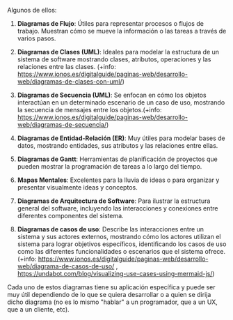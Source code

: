 Algunos de ellos:

1. **Diagramas de Flujo**: Útiles para representar procesos o flujos de trabajo. Muestran cómo se mueve la información o las tareas a través de varios pasos.

2. **Diagramas de Clases (UML)**: Ideales para modelar la estructura de un sistema de software mostrando clases, atributos, operaciones y las relaciones entre las clases. (+info: https://www.ionos.es/digitalguide/paginas-web/desarrollo-web/diagramas-de-clases-con-uml/)

3. **Diagramas de Secuencia (UML)**: Se enfocan en cómo los objetos interactúan en un determinado escenario de un caso de uso, mostrando la secuencia de mensajes entre los objetos.(+info: https://www.ionos.es/digitalguide/paginas-web/desarrollo-web/diagramas-de-secuencia/)

4. **Diagramas de Entidad-Relación (ER)**: Muy útiles para modelar bases de datos, mostrando entidades, sus atributos y las relaciones entre ellas.

5. **Diagramas de Gantt**: Herramientas de planificación de proyectos que pueden mostrar la programación de tareas a lo largo del tiempo.

6. **Mapas Mentales**: Excelentes para la lluvia de ideas o para organizar y presentar visualmente ideas y conceptos.

7. **Diagramas de Arquitectura de Software**: Para ilustrar la estructura general del software, incluyendo las interacciones y conexiones entre diferentes componentes del sistema.

8. **Diagramas de casos de uso**: Describe las interacciones entre un sistema y sus actores externos, mostrando cómo los actores utilizan el sistema para lograr objetivos específicos, identificando los casos de uso como las diferentes funcionalidades o escenarios que el sistema ofrece. (+info: https://www.ionos.es/digitalguide/paginas-web/desarrollo-web/diagrama-de-casos-de-uso/ ,  https://undabot.com/blog/visualizing-use-cases-using-mermaid-js/)

Cada uno de estos diagramas tiene su aplicación específica y puede ser muy útil dependiendo de lo que se quiera desarrollar o a quien se dirija dicho diagrama (no es lo mismo "hablar" a un programador, que a un UX, que a un cliente, etc).
